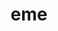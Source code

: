 ---
category: 3-letters
denotation: null
name: eme
reference_link: https://www.etymonline.com/word/eme
root_language: null
root_name: null
title: eme
type: free
word_sums:
- respelling: eme
  sum: 'Eme + '
---